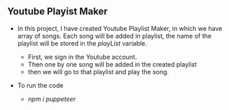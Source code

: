 ## Youtube Playist Maker

* In this project, I have created Youtube Playlist Maker, in which we have array of songs. Each song will be added in playlist, the name of the playlist will be stored in the *playList* variable.

  * First, we sign in the Youtube account.
  * Then one by one song will be added in the created playlist
  * then we will go to that playlist and play the song.


* To run the code 
    * *npm i puppeteer*
